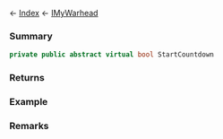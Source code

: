 ← [Index](Api-Index) ← [IMyWarhead](Sandbox.ModAPI.Ingame.IMyWarhead)

### Summary

```csharp
private public abstract virtual bool StartCountdown
```

### Returns

### Example

### Remarks

